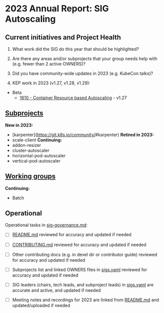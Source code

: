 # 2023 Annual Report: SIG Autoscaling

## Current initiatives and Project Health

1. What work did the SIG do this year that should be highlighted?

<!--
   Some example items that might be worth highlighting:
   - Major KEP advancement
   - Important initiatives that aren't tracked via KEPs
   - Paying down significant tech debt
   - Governance and leadership changes
-->

2. Are there any areas and/or subprojects that your group needs help with (e.g. fewer than 2 active OWNERS)?

<!--
   Note: This list is generated from the KEP metadata in kubernetes/enhancements repository.
      If you find any discrepancy in the generated list here, please check the KEP metadata.
      Please raise an issue in kubernetes/community, if the KEP metadata is correct but the generated list is incorrect.
-->

3. Did you have community-wide updates in 2023 (e.g. KubeCon talks)?

<!--
  Examples include links to email, slides, or recordings.
-->

4. KEP work in 2023 (v1.27, v1.28, v1.29):


  - Beta
    - [1610 - Container Resource based Autoscaling](https://github.com/kubernetes/enhancements/tree/master/keps/sig-autoscaling/1610-container-resource-autoscaling) - v1.27


## [Subprojects](https://git.k8s.io/community/sig-autoscaling#subprojects)


**New in 2023:**
  - [karpenter](https://git.k8s.io/community/<no value>#karpenter)
**Retired in 2023:**
  - scale-client
**Continuing:**
  - addon-resizer
  - cluster-autoscaler
  - horizontal-pod-autoscaler
  - vertical-pod-autoscaler

## [Working groups](https://git.k8s.io/community/sig-autoscaling#working-groups)

**Continuing:**
 - Batch

## Operational

Operational tasks in [sig-governance.md]:
- [ ] [README.md] reviewed for accuracy and updated if needed
- [ ] [CONTRIBUTING.md] reviewed for accuracy and updated if needed
- [ ] Other contributing docs (e.g. in devel dir or contributor guide) reviewed for accuracy and updated if needed
- [ ] Subprojects list and linked OWNERS files in [sigs.yaml] reviewed for accuracy and updated if needed
- [ ] SIG leaders (chairs, tech leads, and subproject leads) in [sigs.yaml] are accurate and active, and updated if needed
- [ ] Meeting notes and recordings for 2023 are linked from [README.md] and updated/uploaded if needed


[CONTRIBUTING.md]: https://git.k8s.io/community/sig-autoscaling/CONTRIBUTING.md
[sig-governance.md]: https://git.k8s.io/community/committee-steering/governance/sig-governance.md
[README.md]: https://git.k8s.io/community/sig-autoscaling/README.md
[sigs.yaml]: https://git.k8s.io/community/sigs.yaml
[devel]: https://git.k8s.io/community/contributors/devel/README.md
